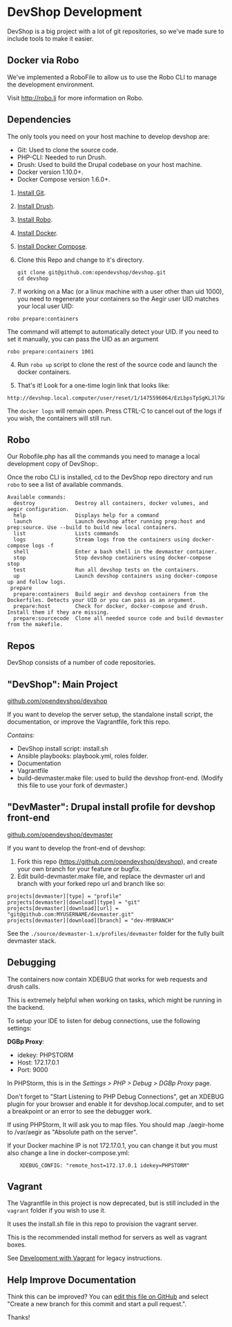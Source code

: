 DevShop Development
===================

DevShop is a big project with a lot of git repositories, so we've made sure to include tools to make it easier.

## Docker via Robo

We've implemented a RoboFile to allow us to use the Robo CLI to manage the development environment.

Visit http://robo.li for more information on Robo.

Dependencies
------------

The only tools you need on your host machine to develop devshop are:

- Git: Used to clone the source code.
- PHP-CLI: Needed to run Drush.
- Drush: Used to build the Drupal codebase on your host machine.
- Docker version 1.10.0+.
- Docker Compose version 1.6.0+.

1. [Install Git](https://git-scm.com/book/en/v2/Getting-Started-Installing-Git).
2. [Install Drush](http://docs.drush.org/en/master/install/).
2. [Install Robo](http://robo.li/).
2. [Install Docker](https://docs.docker.com/engine/installation/).
2. [Install Docker Compose](https://github.com/docker/compose/releases).

3. Clone this Repo and change to it's directory.

    ```
    git clone git@github.com:opendevshop/devshop.git
    cd devshop
    ```
    
4. If working on a Mac (or a linux machine with a user other than uid 1000), you need to regenerate your containers so the Aegir user UID matches your local user UID:

  ```
  robo prepare:containers
  ```
  
  The command will attempt to automatically detect your UID. If you need to set it manually, you can pass the UID as an argument
  
  ```
  robo prepare:containers 1001
  ```
  
  
4. Run `robo up` script to clone the rest of the source code and launch the docker containers.

5. That's it! Look for a one-time login link that looks like:

  ```
  http://devshop.local.computer/user/reset/1/1475596064/EzLbpsTpSgKLJl7GmO0
  ```

  The `docker logs` will remain open.  Press CTRL-C to cancel out of the logs if you wish, the containers will still run.  
  
Robo
----

Our Robofile.php has all the commands you need to manage a local development copy of DevShop:.

Once the robo CLI is installed, cd to the DevShop repo directory and run `robo` to see a list of available commands.
 
    Available commands:
      destroy             Destroy all containers, docker volumes, and aegir configuration.
      help                Displays help for a command
      launch              Launch devshop after running prep:host and prep:source. Use --build to build new local containers.
      list                Lists commands
      logs                Stream logs from the containers using docker-compose logs -f
      shell               Enter a bash shell in the devmaster container.
      stop                Stop devshop containers using docker-compose stop
      test                Run all devshop tests on the containers.
      up                  Launch devshop containers using docker-compose up and follow logs.
     prepare
      prepare:containers  Build aegir and devshop containers from the Dockerfiles. Detects your UID or you can pass as an argument.
      prepare:host        Check for docker, docker-compose and drush. Install them if they are missing.
      prepare:sourcecode  Clone all needed source code and build devmaster from the makefile.

Repos
-----

DevShop consists of a number of code repositories.

## "DevShop": Main Project 

[github.com/opendevshop/devshop](http://github.com/opendevshop/devshop)

If you want to develop the server setup, the standalone install script, the 
documentation, or improve the Vagrantfile, fork this repo.  

*Contains:*

- DevShop install script: install.sh
- Ansible playbooks: playbook.yml, roles folder.
- Documentation
- Vagrantfile 
- build-devmaster.make file: used to build the devshop front-end.
  (Modify this file to use your fork of devmaster.)

## "DevMaster": Drupal install profile for devshop front-end

[github.com/opendevshop/devmaster](http://github.com/opendevshop/devmaster)

If you want to develop the front-end of devshop:

1. Fork this repo (https://github.com/opendevshop/devshop), and create your own branch for your feature or bugfix.
2. Edit build-devmaster.make file, and replace the devmaster url and branch
with your forked repo url and branch like so:
    
  ```
  projects[devmaster][type] = "profile"
  projects[devmaster][download][type] = "git"
  projects[devmaster][download][url] = "git@github.com:MYUSERNAME/devmaster.git"
  projects[devmaster][download][branch] = "dev-MYBRANCH"
  ```
    
See the `./source/devmaster-1.x/profiles/devmaster` folder for the fully built devmaster stack. 

Debugging
---------

The containers now contain XDEBUG that works for web requests and drush calls.

This is extremely helpful when working on tasks, which might be running in the backend.

To setup your IDE to listen for debug connections, use the following settings:

  **DGBp Proxy**:
  - idekey: PHPSTORM
  - Host: 172.17.0.1
  - Port: 9000
  
In PHPStorm, this is in the *Settings > PHP > Debug > DGBp Proxy* page.

Don't forget to "Start Listening to PHP Debug Connections", get an XDEBUG plugin for your browser and enable it for devshop.local.computer, and to set a breakpoint or an error to see the debugger work.

If using PHPStorm, It will ask you to map files. You should map ./aegir-home to /var/aegir as "Absolute path on the server".

If your Docker machine IP is not 172.17.0.1, you can change it but you must also change a line in docker-compose.yml:

        XDEBUG_CONFIG: "remote_host=172.17.0.1 idekey=PHPSTORM"

## Vagrant 

The Vagrantfile in this project is now deprecated, but is still included in the `vagrant` folder if you wish to use it.

It uses the install.sh file in this repo to provision the vagrant server.

This is the recommended install method for servers as well as vagrant boxes.

See [Development with Vagrant](development-vagrant.md) for legacy instructions.

Help Improve Documentation
--------------------------

Think this can be improved? You can [edit this file on GitHub](https://github.com/opendevshop/devshop/edit/0.x/README.vagrant.md) and select "Create a new branch for this commit and start a pull request.".

Thanks!
